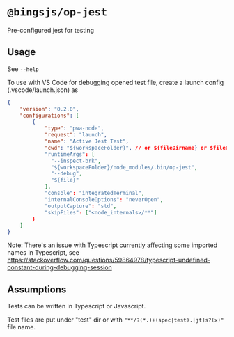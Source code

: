 # `@bingsjs/op-jest`

Pre-configured jest for testing

## Usage

See `--help`

To use with VS Code for debugging opened test file, create a launch config (.vscode/launch.json) as

```json
{
    "version": "0.2.0",
    "configurations": [
        {
            "type": "pwa-node",
            "request": "launch",
            "name": "Active Jest Test",
            "cwd": "${workspaceFolder}", // or ${fileDirname} or $fileDirname}${pathSeparator}.. with lerna repo, see https://code.visualstudio.com/docs/editor/variables-reference
            "runtimeArgs": [
              "--inspect-brk",
              "${workspaceFolder}/node_modules/.bin/op-jest",
              "--debug",
              "${file}"
            ],
            "console": "integratedTerminal",
            "internalConsoleOptions": "neverOpen",
            "outputCapture": "std",
            "skipFiles": ["<node_internals>/**"]
        }
    ]
}
```

Note: There's an issue with Typescript currently affecting some imported names in Typescript, see https://stackoverflow.com/questions/59864978/typescript-undefined-constant-during-debugging-session


## Assumptions

Tests can be written in Typescript or Javascript.

Test files are put under "test" dir or with `"**/?(*.)+(spec|test).[jt]s?(x)"` file name.


